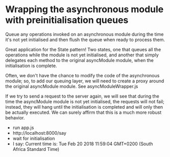 # Wrapping the asynchronous module with preinitialisation queues
Queue any operations invoked on an asynchronous module during the time it's not yet initialised and then flush the queue when ready to process them.

Great application for the State pattern!  Two states, one that queues all the operations while the module is not yet initialised, and another that simply delegates each method to the original asyncModule module, when the initialisation is complete.

Often, we don't have the chance to modify the code of the asynchronous module; so, to add our queuing layer, we will need to create a proxy around the original asyncModule module. See asyncModuleWrapper.js

If we try to send a request to the server again, we will see that during the time the asyncModule module is not yet initialised, the requests will not fail; instead, they will hang until the initialisation is completed and will only then be actually executed. We can surely affirm that this is a much more robust behavior.

* run app.js
* http://localhost:8000/say
* wait for initialisation
* I say: Current time is: Tue Feb 20 2018 11:59:04 GMT+0200 (South Africa Standard Time)